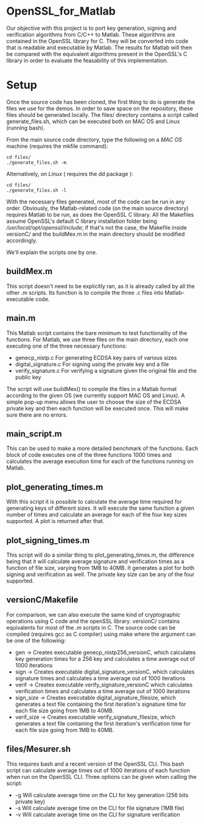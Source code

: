 # OpenSSL_for_Matlab

Our objective with this project is to port
key generation, signing and verification algorithms
from C/C++ to Matlab. These algorithms are contained in
the OpenSSL library for C. They will be converted into
code that is readable and executable by Matlab. The results
for Matlab will then be compared with  the equivalent algorithms present
in the OpenSSL's C library in order to evaluate the feasability of
this implementation.

# Setup

Once the source code has been cloned, the first thing to do is generate
the files we use for the demos. In order to save space on the repository,
these files should be generated locally. The files/ directory contains
a script called generate_files.sh, which can be executed both on MAC OS
and Linux (running bash).

From the main source code directory, type the following on a *MAC OS*
machine (requires the mkfile command):

```shell
cd files/
./generate_files.sh -m
```

Alternatively, on *Linux* ( requires the dd package ):

```shell
cd files/
./generate_files.sh -l
```

With the necessary files generated, most of the code can be run
in any order. Obviously, the Matlab-related code (on the main source
directory) requires Matlab to be run, as does the OpenSSL C library. All
the Makefiles assume OpenSSL's default C library
installation folder being */usr/local/opt/openssl/include*; if that's
not the case, the Makefile inside versionC/ and the buildMex.m in the
main directory should be modified accordingly.

We'll explain the scripts one by one.

## buildMex.m
This script doesn't need to be explicitly ran, as it is already called
by all the other .m scripts. Its function is to compile the three
.c files into Matlab-executable code.

## main.m
This Matlab script contains the bare minimum to test functionality of
the functions. For Matlab, we use three files on the main directory,
each one executing one of the three necessary functions:

+ genecp_nistp.c For generating ECDSA key pairs of various sizes
+ digital_signature.c For signing using the private key and a file
+ verify_signature.c For verifying a signature given the original file and the public key

The script will use buildMex() to compile the files in a Matlab format
according to the given OS (we currently support MAC OS and Linux). A
simple pop-up menu allows the user to choose the size of the ECDSA private
key and then each function will be executed once. This will make sure
there are no errors.

## main_script.m
This can be used to make a more detailed benchmark of the functions.
Each block of code executes one of the three functions 1000 times and
calculates the average execution time for each of the functions running
on Matlab.

## plot_generating_times.m
With this script it is possible to calculate the average time required
for generating keys of different sizes. It will execute the same function
a given number of times and calculate an average for each of the
four key sizes supported. A plot is returned after that.

## plot_signing_times.m
This script will do a similar thing to plot_generating_times.m, the
difference being that it will calculate average signature and verification
times as a function of file size, varying from 1MB to 40MB.
It generates a plot for both signing and verification as well. The
private key size can be any of the four supported.

## versionC/Makefile
For comparison, we can also execute the same kind of cryptographic operations using C code and the openSSL library. versionC/ contains equivalents
for most of the .m scripts in C. The source code can be compiled
(requires gcc as C compiler) using make where the argument can be
one of the following:

+ gen -> Creates executable genecp_nistp256_versionC, which calculates key generation times for a 256 key and calculates a time average out of 1000 iterations
+ sign -> Creates executable digital_signature_versionC, which calculates signature times and calculates a time average out of 1000 iterations
+ verif -> Creates executable verify_signature_versionC which calculates verification times and calculates a time average out of 1000 iterations
+ sign_size -> Creates executable digital_signature_filesize, which generates a text file containing the first iteration's signature time for each file size going from 1MB to 40MB.
+ verif_size -> Creates executable verify_signature_filesize, which generates a text file containing the first iteration's verification time for each file size going from 1MB to 40MB.

## files/Mesurer.sh
This requires bash and a recent version of the OpenSSL CLI. This bash
script can calculate average times out of 1000 iterations of each
function when run on the OpenSSL CLI. Three options can be given
when calling the script:

+ -g Will calculate average time on the CLI for key generation (256 bits private key)
+ -s Will calculate average time on the CLI for file signature (1MB file)
+ -v Will calculate average time on the CLI for signature verification

